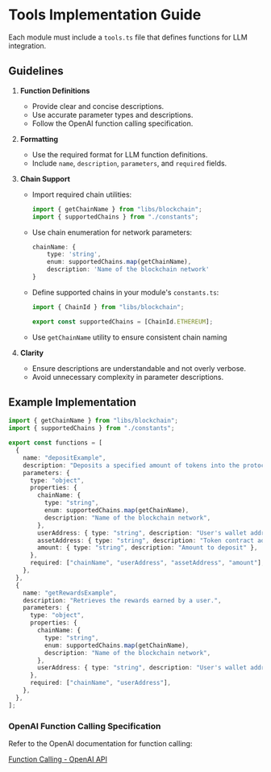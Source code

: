 # Tools Implementation Guide

Each module must include a `tools.ts` file that defines functions for LLM integration.

## Guidelines

1. **Function Definitions**

   - Provide clear and concise descriptions.
   - Use accurate parameter types and descriptions.
   - Follow the OpenAI function calling specification.

2. **Formatting**

   - Use the required format for LLM function definitions.
   - Include `name`, `description`, `parameters`, and `required` fields.

3. **Chain Support**

   - Import required chain utilities:
     ```typescript
     import { getChainName } from "libs/blockchain";
     import { supportedChains } from "./constants";
     ```
   - Use chain enumeration for network parameters:
     ```typescript
     chainName: {
         type: 'string',
         enum: supportedChains.map(getChainName),
         description: 'Name of the blockchain network'
     }
     ```
   - Define supported chains in your module's `constants.ts`:

     ```typescript
     import { ChainId } from "libs/blockchain";

     export const supportedChains = [ChainId.ETHEREUM];
     ```

   - Use `getChainName` utility to ensure consistent chain naming

4. **Clarity**

   - Ensure descriptions are understandable and not overly verbose.
   - Avoid unnecessary complexity in parameter descriptions.

## Example Implementation

```typescript
import { getChainName } from "libs/blockchain";
import { supportedChains } from "./constants";

export const functions = [
  {
    name: "depositExample",
    description: "Deposits a specified amount of tokens into the protocol.",
    parameters: {
      type: "object",
      properties: {
        chainName: {
          type: "string",
          enum: supportedChains.map(getChainName),
          description: "Name of the blockchain network",
        },
        userAddress: { type: "string", description: "User's wallet address" },
        assetAddress: { type: "string", description: "Token contract address" },
        amount: { type: "string", description: "Amount to deposit" },
      },
      required: ["chainName", "userAddress", "assetAddress", "amount"],
    },
  },
  {
    name: "getRewardsExample",
    description: "Retrieves the rewards earned by a user.",
    parameters: {
      type: "object",
      properties: {
        chainName: {
          type: "string",
          enum: supportedChains.map(getChainName),
          description: "Name of the blockchain network",
        },
        userAddress: { type: "string", description: "User's wallet address" },
      },
      required: ["chainName", "userAddress"],
    },
  },
];
```

### OpenAI Function Calling Specification

Refer to the OpenAI documentation for function calling:

[Function Calling - OpenAI API](https://platform.openai.com/docs/guides/gpt/function-calling)

